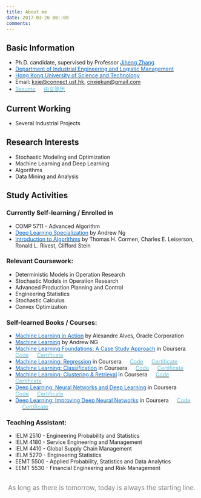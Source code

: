 ```yaml
---
title: About me
date: 2017-03-26 00::00
comments:
---
```


## Basic Information

- Ph.D. candidate, supervised by Professor [<font color=#06c>Jiheng Zhang</font>](http://dmac.ust.hk)
- [<font color=#06c>Department of Industrial Engineering and Logistic Management</font>](http://www.ielm.ust.hk/eng/index.php)
- [<font color=#06c>Hong Kong University of Science and Technology</font>](http://www.ust.hk)
- Email: <kxie@connect.ust.hk>, <cnxiekun@gmail.com>
- [<font color=#5bc0de>Resume</font>](index/CV/KunXIE-CV_eng.pdf) &ensp;&ensp; [<font color=#5bc0de>中文简历</font>](index/CV/KunXIE-CV_chs.pdf)

## Current Working
- Several Industrial Projects

## Research Interests
- Stochastic Modeling and Optimization
- Machine Learning and Deep Learning
- Algorithms
- Data Mining and Analysis

## Study Activities

### Currently Self-learning / Enrolled in
- COMP 5711 - Advanced Algorithm
- [<font color=#06c>Deep Learning Specialization</font>](https://www.coursera.org/specializations/deep-learning) by Andrew Ng
- [<font color=#06c>Introduction to Algorithms</font>](https://www.amazon.com/Introduction-Algorithms-3rd-MIT-Press/dp/0262033844) by Thomas H. Cormen, Charles E. Leiserson, Ronald L. Rivest, Clifford Stein

### Relevant Coursework:
- Deterministic Models in Operation Research
- Stochastic Models in Operation Research
- Advanced Production Planning and Control
- Engineering Statistics
- Stochastic Calculus
- Convex Optimization

### Self-learned Books / Courses:
- [<font color=#06c>Machine Learning in Action</font>](https://www.manning.com/books/machine-learning-in-action) by Alexandre Alves, Oracle Corporation
- [<font color=#06c>Machine Learning</font>](https://www.coursera.org/learn/machine-learning) by Andrew NG
- [<font color=#06c>Machine Learning Foundations: A Case Study Approach</font>](https://www.coursera.org/learn/ml-foundations) in Coursera &ensp;&ensp; [<font color=#5bc0de>Code</font>](https://github.com/cnxiekun/ML-Foundations) &ensp;&ensp; [<font color=#5bc0de>Certificate</font>](index/Certificates/ML-Foundations.pdf)
- [<font color=#06c>Machine Learning: Regression</font>](https://www.coursera.org/learn/ml-regression) in Coursera &ensp;&ensp; [<font color=#5bc0de>Code</font>](https://github.com/cnxiekun/ML-Regression) &ensp;&ensp; [<font color=#5bc0de>Certificate</font>](index/Certificates/ML-Regression.pdf)
- [<font color=#06c>Machine Learning: Classification</font>](https://www.coursera.org/learn/ml-classification) in Coursera &ensp;&ensp; [<font color=#5bc0de>Code</font>](https://github.com/cnxiekun/ML-Classification) &ensp;&ensp; [<font color=#5bc0de>Certificate</font>](index/Certificates/ML-Classification.pdf)
- [<font color=#06c>Machine Learning: Clustering & Retrieval</font>](https://www.coursera.org/learn/ml-clustering-and-retrieval) in Coursera &ensp;&ensp; [<font color=#5bc0de>Code</font>](https://github.com/cnxiekun/ML-ClusteringAndRetrieval) &ensp;&ensp; [<font color=#5bc0de>Certificate</font>](index/Certificates/ML-ClusteringAndRetrieval.pdf)
- [<font color=#06c>Deep Learning: Neural Networks and Deep Learning</font>](https://www.coursera.org/learn/neural-networks-deep-learning) in Coursera &ensp;&ensp; [<font color=#5bc0de>Code</font>](https://github.com/cnxiekun/Deep-Learning-Specialization/tree/master/Neural%20Networks%20and%20Deep%20Learning) &ensp;&ensp; [<font color=#5bc0de>Certificate</font>](index/Certificates/DP-NeuralNetworksAndDeepLearning.pdf)
- [<font color=#06c>Deep Learning: Improving Deep Neural Networks</font>](https://www.coursera.org/learn/deep-neural-network) in Coursera &ensp;&ensp; [<font color=#5bc0de>Code</font>](https://github.com/cnxiekun/Deep-Learning-Specialization/tree/master/Improving%20Deep%20Neural%20Networks-Hyperparameter%20tuning%2C%20Regularization%20and%20Optimization) &ensp;&ensp; [<font color=#5bc0de>Certificate</font>](index/Certificates/DP-ImprovingDeepNeuralNetworks.pdf)

### Teaching Assistant:
- IELM 2510 - Engineering Probability and Statistics
- IELM 4180 - Service Engineering and Management
- IELM 4410 - Global Supply Chain Management
- IELM 5270 - Engineering Statistics
- EEMT 5500 - Applied Probability, Statistics and Data Analytics
- EEMT 5530 - Financial Engineering and Risk Management


<p style="text-align:center;font-size:17px;padding-top:20px; width : 500px; margin:0 auto; padding-bottom:50px; color:#000;"><font color="grey">As long as there is tomorrow, today is always the starting line.</font></p>